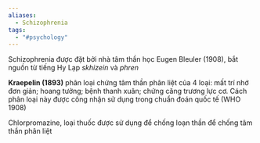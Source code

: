 ```yaml
---
aliases:
  - Schizophrenia
tags:
  - "#psychology"
---
```

Schizophrenia được đặt bởi nhà tâm thần học Eugen Bleuler (1908), bắt nguồn từ tiếng Hy Lạp *skhizein* và *phren*

**Kraepelin (1893)** phân loại chứng tâm thần phân liệt của 4 loại: mất trí nhớ đơn giản; hoang tưởng; bệnh thanh xuân; chứng căng trương lực cơ. Cách phân loại này được công nhận sử dụng trong chuẩn đoán quốc tế (WHO 1908)

Chlorpromazine, loại thuốc được sử dụng để chống loạn thần để chống tâm thần phân liệt